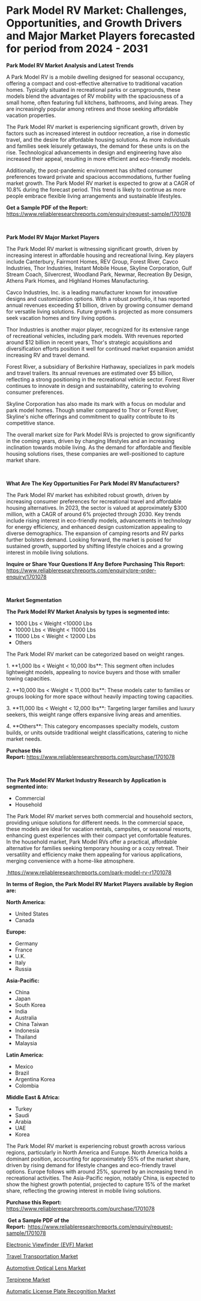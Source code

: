 <p><h1>Park Model RV Market: Challenges, Opportunities, and Growth Drivers and Major Market Players forecasted for period from 2024 - 2031</h1></p><p><strong>Park Model RV Market Analysis and Latest Trends</strong></p>
<p><p>A Park Model RV is a mobile dwelling designed for seasonal occupancy, offering a compact and cost-effective alternative to traditional vacation homes. Typically situated in recreational parks or campgrounds, these models blend the advantages of RV mobility with the spaciousness of a small home, often featuring full kitchens, bathrooms, and living areas. They are increasingly popular among retirees and those seeking affordable vacation properties.</p><p>The Park Model RV market is experiencing significant growth, driven by factors such as increased interest in outdoor recreation, a rise in domestic travel, and the desire for affordable housing solutions. As more individuals and families seek leisurely getaways, the demand for these units is on the rise. Technological advancements in design and engineering have also increased their appeal, resulting in more efficient and eco-friendly models.</p><p>Additionally, the post-pandemic environment has shifted consumer preferences toward private and spacious accommodations, further fueling market growth. The Park Model RV market is expected to grow at a CAGR of 10.8% during the forecast period. This trend is likely to continue as more people embrace flexible living arrangements and sustainable lifestyles.</p></p>
<p><strong>Get a Sample PDF of the Report:&nbsp;</strong> <a href="https://www.reliableresearchreports.com/enquiry/request-sample/1701078?utm_campaign=8&utm_medium=2&utm_source=Github&utm_content=ia&utm_term=19112024&utm_id=park-model-rv">https://www.reliableresearchreports.com/enquiry/request-sample/1701078</a></p>
<p>&nbsp;</p>
<p><strong>Park Model RV Major Market Players</strong></p>
<p><p>The Park Model RV market is witnessing significant growth, driven by increasing interest in affordable housing and recreational living. Key players include Canterbury, Fairmont Homes, REV Group, Forest River, Cavco Industries, Thor Industries, Instant Mobile House, Skyline Corporation, Gulf Stream Coach, Silvercrest, Woodland Park, Newmar, Recreation By Design, Athens Park Homes, and Highland Homes Manufacturing. </p><p>Cavco Industries, Inc. is a leading manufacturer known for innovative designs and customization options. With a robust portfolio, it has reported annual revenues exceeding $1 billion, driven by growing consumer demand for versatile living solutions. Future growth is projected as more consumers seek vacation homes and tiny living options.</p><p>Thor Industries is another major player, recognized for its extensive range of recreational vehicles, including park models. With revenues reported around $12 billion in recent years, Thor's strategic acquisitions and diversification efforts position it well for continued market expansion amidst increasing RV and travel demand.</p><p>Forest River, a subsidiary of Berkshire Hathaway, specializes in park models and travel trailers. Its annual revenues are estimated over $5 billion, reflecting a strong positioning in the recreational vehicle sector. Forest River continues to innovate in design and sustainability, catering to evolving consumer preferences.</p><p>Skyline Corporation has also made its mark with a focus on modular and park model homes. Though smaller compared to Thor or Forest River, Skyline's niche offerings and commitment to quality contribute to its competitive stance.</p><p>The overall market size for Park Model RVs is projected to grow significantly in the coming years, driven by changing lifestyles and an increasing inclination towards mobile living. As the demand for affordable and flexible housing solutions rises, these companies are well-positioned to capture market share.</p></p>
<p>&nbsp;</p>
<p><strong>What Are The Key Opportunities For Park Model RV Manufacturers?</strong></p>
<p><p>The Park Model RV market has exhibited robust growth, driven by increasing consumer preferences for recreational travel and affordable housing alternatives. In 2023, the sector is valued at approximately $300 million, with a CAGR of around 6% projected through 2030. Key trends include rising interest in eco-friendly models, advancements in technology for energy efficiency, and enhanced design customization appealing to diverse demographics. The expansion of camping resorts and RV parks further bolsters demand. Looking forward, the market is poised for sustained growth, supported by shifting lifestyle choices and a growing interest in mobile living solutions.</p></p>
<p><strong>Inquire or Share Your Questions If Any Before Purchasing This Report:</strong> <a href="https://www.reliableresearchreports.com/enquiry/pre-order-enquiry/1701078?utm_campaign=8&utm_medium=2&utm_source=Github&utm_content=ia&utm_term=19112024&utm_id=park-model-rv">https://www.reliableresearchreports.com/enquiry/pre-order-enquiry/1701078</a></p>
<p>&nbsp;</p>
<p><strong>Market Segmentation</strong></p>
<p><strong>The Park Model RV Market Analysis by types is segmented into:</strong></p>
<p><ul><li>1000 Lbs < Weight <10000 Lbs</li><li>10000 Lbs < Weight < 11000 Lbs</li><li>11000 Lbs < Weight < 12000 Lbs</li><li>Others</li></ul></p>
<p><p>The Park Model RV market can be categorized based on weight ranges. </p><p>1. **1,000 lbs < Weight < 10,000 lbs**: This segment often includes lightweight models, appealing to novice buyers and those with smaller towing capacities.</p><p>2. **10,000 lbs < Weight < 11,000 lbs**: These models cater to families or groups looking for more space without heavily impacting towing capacities.</p><p>3. **11,000 lbs < Weight < 12,000 lbs**: Targeting larger families and luxury seekers, this weight range offers expansive living areas and amenities.</p><p>4. **Others**: This category encompasses specialty models, custom builds, or units outside traditional weight classifications, catering to niche market needs.</p></p>
<p><strong>Purchase this Report:&nbsp;</strong><a href="https://www.reliableresearchreports.com/purchase/1701078?utm_campaign=8&utm_medium=2&utm_source=Github&utm_content=ia&utm_term=19112024&utm_id=park-model-rv">https://www.reliableresearchreports.com/purchase/1701078</a></p>
<p>&nbsp;</p>
<p><strong>The Park Model RV Market Industry Research by Application is segmented into:</strong></p>
<p><ul><li>Commercial</li><li>Household</li></ul></p>
<p><p>The Park Model RV market serves both commercial and household sectors, providing unique solutions for different needs. In the commercial space, these models are ideal for vacation rentals, campsites, or seasonal resorts, enhancing guest experiences with their compact yet comfortable features. In the household market, Park Model RVs offer a practical, affordable alternative for families seeking temporary housing or a cozy retreat. Their versatility and efficiency make them appealing for various applications, merging convenience with a home-like atmosphere.</p></p>
<p><a href="https://www.reliableresearchreports.com/park-model-rv-r1701078?utm_campaign=8&utm_medium=2&utm_source=Github&utm_content=ia&utm_term=19112024&utm_id=park-model-rv">&nbsp;https://www.reliableresearchreports.com/park-model-rv-r1701078</a></p>
<p><strong>In terms of Region, the Park Model RV Market Players available by Region are:</strong></p>
<p>
    <p> <strong> North America: </strong>
        <ul>
            <li>United States</li>
            <li>Canada</li>
        </ul>
        </p> 
    <p> <strong> Europe: </strong>
        <ul>
            <li>Germany</li>
            <li>France</li>
            <li>U.K.</li>
            <li>Italy</li>
            <li>Russia</li>
        </ul>
        </p> 
    <p> <strong> Asia-Pacific: </strong>
        <ul>
            <li>China</li>
            <li>Japan</li>
            <li>South Korea</li>
            <li>India</li>
            <li>Australia</li>
            <li>China Taiwan</li>
            <li>Indonesia</li>
            <li>Thailand</li>
            <li>Malaysia</li>
        </ul>
        </p> 
    <p> <strong> Latin America: </strong>
        <ul>
            <li>Mexico</li>
            <li>Brazil</li>
            <li>Argentina Korea</li>
            <li>Colombia</li>
        </ul>
        </p> 
    <p> <strong> Middle East & Africa: </strong>
        <ul>
            <li>Turkey</li>
            <li>Saudi</li>
            <li>Arabia</li>
            <li>UAE</li>
            <li>Korea</li>
        </ul>
    </p>
    </p>
<p><p>The Park Model RV market is experiencing robust growth across various regions, particularly in North America and Europe. North America holds a dominant position, accounting for approximately 55% of the market share, driven by rising demand for lifestyle changes and eco-friendly travel options. Europe follows with around 25%, spurred by an increasing trend in recreational activities. The Asia-Pacific region, notably China, is expected to show the highest growth potential, projected to capture 15% of the market share, reflecting the growing interest in mobile living solutions.</p></p>
<p><strong>Purchase this Report: </strong><a href="https://www.reliableresearchreports.com/purchase/1701078?utm_campaign=8&utm_medium=2&utm_source=Github&utm_content=ia&utm_term=19112024&utm_id=park-model-rv">https://www.reliableresearchreports.com/purchase/1701078</a></p>
<p>&nbsp;<strong>Get a Sample PDF of the Report:&nbsp;&nbsp;</strong><a href="https://www.reliableresearchreports.com/enquiry/request-sample/1701078?utm_campaign=8&utm_medium=2&utm_source=Github&utm_content=ia&utm_term=19112024&utm_id=park-model-rv">https://www.reliableresearchreports.com/enquiry/request-sample/1701078</a></p>
<p><strong></strong></p>
<p><p><a href="https://github.com/PeterParrish5/Market-Research-Report-List-7/blob/main/electronic-viewfinder-evf-market.md?utm_campaign=8&utm_medium=2&utm_source=Github&utm_content=ia&utm_term=19112024&utm_id=park-model-rv">Electronic Viewfinder (EVF) Market</a></p><p><a href="https://issuu.com/reportprime-2/docs/travel-transportation-market-size-2_d6d9fa5954a96e?utm_campaign=8&utm_medium=2&utm_source=Github&utm_content=ia&utm_term=19112024&utm_id=park-model-rv">Travel Transportation Market</a></p><p><a href="https://github.com/AfsanaMia652/Market-Research-Report-List-1/blob/main/automotive-optical-lens-market.md?utm_campaign=8&utm_medium=2&utm_source=Github&utm_content=ia&utm_term=19112024&utm_id=park-model-rv">Automotive Optical Lens Market</a></p><p><a href="https://www.linkedin.com/pulse/strategic-market-insights-global-terpinene-2024-2031-363ve?utm_campaign=8&utm_medium=2&utm_source=Github&utm_content=ia&utm_term=19112024&utm_id=park-model-rv">Terpinene Market</a></p><p><a href="https://issuu.com/reportprime-2/docs/automatic-license-plate-recognition_45cda8c9aad00a?utm_campaign=8&utm_medium=2&utm_source=Github&utm_content=ia&utm_term=19112024&utm_id=park-model-rv">Automatic License Plate Recognition Market</a></p></p>